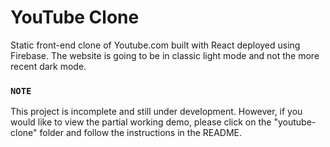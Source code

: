 # YouTube Clone

Static front-end clone of Youtube.com built with React deployed using Firebase. The website is going to be in classic light mode and not the more recent dark mode. 

### `NOTE`

This project is incomplete and still under development. However, if you would like to view the partial working demo, please click on the "youtube-clone" folder and follow the instructions in the README.
